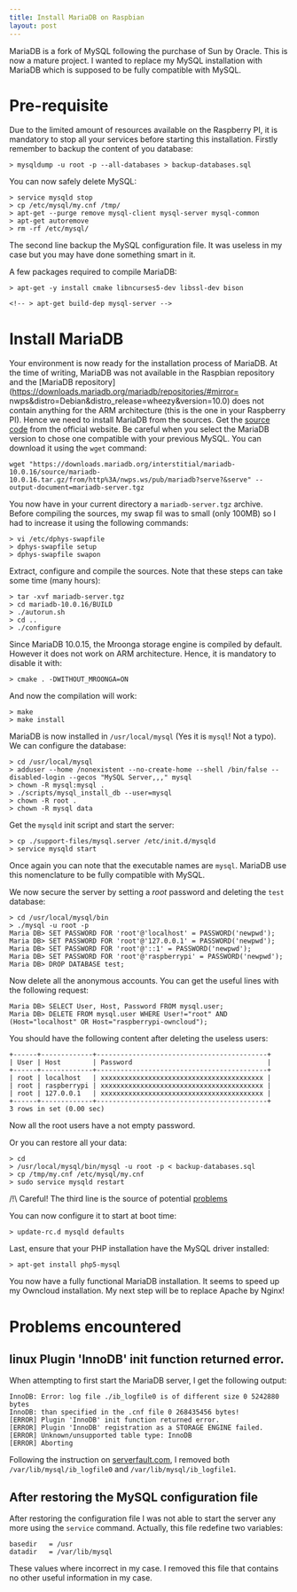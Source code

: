```yaml
---
title: Install MariaDB on Raspbian
layout: post
---
```


MariaDB is a fork of MySQL following the purchase of Sun by Oracle. This is now
a mature project. I wanted to replace my MySQL installation with MariaDB which
is supposed to be fully compatible with MySQL.

# Pre-requisite

Due to the limited amount of resources available on the Raspberry PI, it is
mandatory to stop all your services before starting this installation. Firstly
remember to backup the content of you database:

	> mysqldump -u root -p --all-databases > backup-databases.sql

You can now safely delete MySQL:

	> service mysqld stop
	> cp /etc/mysql/my.cnf /tmp/
	> apt-get --purge remove mysql-client mysql-server mysql-common
	> apt-get autoremove
	> rm -rf /etc/mysql/

The second line backup the MySQL configuration file. It was useless in my case
but you may have done something smart in it.

A few packages required to compile MariaDB:

	> apt-get -y install cmake libncurses5-dev libssl-dev bison

	<!-- > apt-get build-dep mysql-server -->

# Install MariaDB

Your environment is now ready for the installation process of MariaDB. At the
time of writing, MariaDB was not available in the Raspbian repository and the
[MariaDB repository](https://downloads.mariadb.org/mariadb/repositories/#mirror=
nwps&distro=Debian&distro_release=wheezy&version=10.0) does not contain anything
for the ARM architecture (this is the one in your  Raspberry PI). Hence we need
to install MariaDB from the sources. Get the  [source
code](https://downloads.mariadb.org/) from the official website. Be careful
when you select the MariaDB version to chose one compatible with your previous
MySQL. You can download it using the `wget` command:

	wget "https://downloads.mariadb.org/interstitial/mariadb-10.0.16/source/mariadb-10.0.16.tar.gz/from/http%3A/nwps.ws/pub/mariadb?serve?&serve" --output-document=mariadb-server.tgz

You now have in your current directory a `mariadb-server.tgz` archive. Before
compiling the sources, my swap fil was to small (only 100MB) so I had to
increase it using the following commands:

	> vi /etc/dphys-swapfile
	> dphys-swapfile setup
	> dphys-swapfile swapon

Extract, configure and compile the sources. Note that these steps can take some
time (many hours):

	> tar -xvf mariadb-server.tgz
	> cd mariadb-10.0.16/BUILD
	> ./autorun.sh
	> cd .. 
	> ./configure

Since MariaDB 10.0.15, the Mroonga storage engine is compiled by default.
However it does not work on ARM architecture. Hence, it is mandatory to disable
it with:

	> cmake . -DWITHOUT_MROONGA=ON

And now the compilation will work:

	> make
	> make install

MariaDB is now installed in `/usr/local/mysql` (Yes it is `mysql`! Not a typo). We
can configure the database:

	> cd /usr/local/mysql
	> adduser --home /nonexistent --no-create-home --shell /bin/false --disabled-login --gecos "MySQL Server,,," mysql
	> chown -R mysql:mysql .
	> ./scripts/mysql_install_db --user=mysql
	> chown -R root .
	> chown -R mysql data

Get the `mysqld` init script and start the server:

	> cp ./support-files/mysql.server /etc/init.d/mysqld
	> service mysqld start

Once again you can note that the executable names are `mysql`. MariaDB use this
nomenclature to be fully compatible with MySQL. 

We now secure the server by setting a *root* password and deleting the `test`
database:

	> cd /usr/local/mysql/bin 
	> ./mysql -u root -p
	Maria DB> SET PASSWORD FOR 'root'@'localhost' = PASSWORD('newpwd');
	Maria DB> SET PASSWORD FOR 'root'@'127.0.0.1' = PASSWORD('newpwd');
	Maria DB> SET PASSWORD FOR 'root'@'::1' = PASSWORD('newpwd');
	Maria DB> SET PASSWORD FOR 'root'@'raspberrypi' = PASSWORD('newpwd');
	Maria DB> DROP DATABASE test;

Now delete all the anonymous accounts. You can get the useful lines with the
following request:

	Maria DB> SELECT User, Host, Password FROM mysql.user;
	Maria DB> DELETE FROM mysql.user WHERE User!="root" AND (Host="localhost" OR Host="raspberrypi-owncloud");

You should have the following content after deleting the useless users:

	+------+-------------+-------------------------------------------+
	| User | Host        | Password                                  |
	+------+-------------+-------------------------------------------+
	| root | localhost   | xxxxxxxxxxxxxxxxxxxxxxxxxxxxxxxxxxxxxxxxx |
	| root | raspberrypi | xxxxxxxxxxxxxxxxxxxxxxxxxxxxxxxxxxxxxxxxx |
	| root | 127.0.0.1   | xxxxxxxxxxxxxxxxxxxxxxxxxxxxxxxxxxxxxxxxx |
	+------+-------------+-------------------------------------------+
	3 rows in set (0.00 sec)

Now all the root users have a not empty password.

Or you can restore all your data:

	> cd
	> /usr/local/mysql/bin/mysql -u root -p < backup-databases.sql
	> cp /tmp/my.cnf /etc/mysql/my.cnf
	> sudo service mysqld restart

/!\ Careful! The third line is the source of potential [problems](#pb2)

You can now configure it to start at boot time:

	> update-rc.d mysqld defaults

Last, ensure that your PHP installation have the MySQL driver installed:

	> apt-get install php5-mysql

You now have a fully functional MariaDB installation. It seems to speed up my
Owncloud installation. My next step will be to replace Apache by Nginx!

# Problems encountered

## linux Plugin 'InnoDB' init function returned error.

When attempting to first start the MariaDB server, I get the following output:

	InnoDB: Error: log file ./ib_logfile0 is of different size 0 5242880 bytes
	InnoDB: than specified in the .cnf file 0 268435456 bytes!
	[ERROR] Plugin 'InnoDB' init function returned error.
	[ERROR] Plugin 'InnoDB' registration as a STORAGE ENGINE failed.
	[ERROR] Unknown/unsupported table type: InnoDB
	[ERROR] Aborting

Following the instruction on [serverfault.com](http://serverfault.com/questions/104014/innodb-error-log-file-ib-logfile0-is-of-different-size), 
I removed both `/var/lib/mysql/ib_logfile0` and `/var/lib/mysql/ib_logfile1`.

## <a name="pb2"/> After restoring the MySQL configuration file 

After restoring the configuration file I was not able to start the server any
more using the `service` command. Actually, this file redefine two variables:

	basedir   = /usr
	datadir   = /var/lib/mysql

These values where incorrect in my case. I removed this file that contains no
other useful information in my case.
